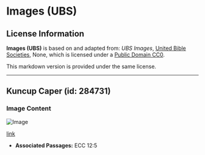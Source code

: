 # Images (UBS)

## License Information

**Images (UBS)** is based on and adapted from: _UBS Images_, [United Bible Societies](https://unitedbiblesocieties.org/), None, which is licensed under a [Public Domain CC0](https://creativecommons.org/public-domain/cc0/).

This markdown version is provided under the same license.



--------------------------------

## Kuncup Caper (id: 284731)

### Image Content

![Image](https://cdn.aquifer.bible/aquifer-content/resources/Media/WEB-0106_caperbuds.jpg)

[link](https://cdn.aquifer.bible/aquifer-content/resources/Media/WEB-0106_caperbuds.jpg)

* **Associated Passages:** ECC 12:5

